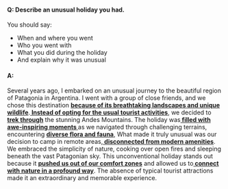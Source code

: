 #### Q: Describe an unusual holiday you had.
You should say:
- When and where you went
- Who you went with
- What you did during the holiday
- And explain why it was unusual

#### A: 
Several  years ago, I embarked on an unusual journey to the beautiful region of Patagonia in Argentina. I went with a group of close friends, and we chose this destination <b><u>because of its breathtaking landscapes and unique wildlife</u></b>.<b><u> Instead of opting for the usual tourist activities</u></b>, we decided to<b><u> trek through</u></b> the stunning Andes Mountains.
The holiday was<b><u> filled with awe-inspiring  moments </u></b>as we navigated through challenging terrains, encountering  <b><u>diverse flora and fauna</u></b>, What made it truly unusual was our decision to camp in remote areas,<b><u> disconnected from modern amenities</u></b>. We embraced the simplicity of nature, cooking over open fires and sleeping beneath the vast Patagonian sky.
This unconventional holiday stands out because it <b><u>pushed us out of our comfort zones</u></b> and allowed us to<b><u> connect with nature in a profound way</u></b>. The absence of typical tourist attractions made it an extraordinary and memorable experience. 